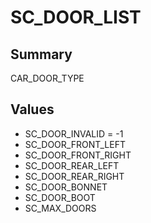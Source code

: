 # SC_DOOR_LIST

## Summary
CAR_DOOR_TYPE

## Values
* SC_DOOR_INVALID = -1
* SC_DOOR_FRONT_LEFT
* SC_DOOR_FRONT_RIGHT
* SC_DOOR_REAR_LEFT
* SC_DOOR_REAR_RIGHT
* SC_DOOR_BONNET
* SC_DOOR_BOOT
* SC_MAX_DOORS